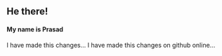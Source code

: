 ## He there!
#### My name is Prasad 
I have made this changes...
I have made this changes on github online... 
